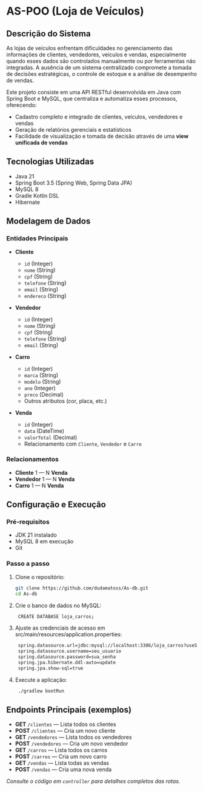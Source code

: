 ﻿# AS-POO (Loja de Veículos)

## Descrição do Sistema
As lojas de veículos enfrentam dificuldades no gerenciamento das informações de clientes, vendedores, veículos e vendas, especialmente quando esses dados são controlados manualmente ou por ferramentas não integradas. A ausência de um sistema centralizado compromete a tomada de decisões estratégicas, o controle de estoque e a análise de desempenho de vendas.

Este projeto consiste em uma API RESTful desenvolvida em Java com Spring Boot e MySQL, que centraliza e automatiza esses processos, oferecendo:

- Cadastro completo e integrado de clientes, veículos, vendedores e vendas
- Geração de relatórios gerenciais e estatísticos
- Facilidade de visualização e tomada de decisão através de uma **view unificada de vendas**

## Tecnologias Utilizadas
- Java 21
- Spring Boot 3.5 (Spring Web, Spring Data JPA)
- MySQL 8
- Gradle Kotlin DSL
- Hibernate

## Modelagem de Dados

### Entidades Principais

- **Cliente**
    - `id` (Integer)
    - `nome` (String)
    - `cpf` (String)
    - `telefone` (String)
    - `email` (String)
    - `endereco` (String)

- **Vendedor**
    - `id` (Integer)
    - `nome` (String)
    - `cpf` (String)
    - `telefone` (String)
    - `email` (String)

- **Carro**
    - `id` (Integer)
    - `marca` (String)
    - `modelo` (String)
    - `ano` (Integer)
    - `preco` (Decimal)
    - Outros atributos (cor, placa, etc.)

- **Venda**
    - `id` (Integer)
    - `data` (DateTime)
    - `valorTotal` (Decimal)
    - Relacionamento com `Cliente`, `Vendedor` e `Carro`

### Relacionamentos
- **Cliente** 1 — N **Venda**
- **Vendedor** 1 — N **Venda**
- **Carro** 1 — N **Venda**


## Configuração e Execução

### Pré-requisitos
- JDK 21 instalado
- MySQL 8 em execução
- Git

### Passo a passo
1. Clone o repositório:
   ```bash
   git clone https://github.com/dudamatoss/As-db.git
   cd As-db
    ```

2. Crie o banco de dados no MySQL:
   ```bash
    CREATE DATABASE loja_carros;
    ```
3. Ajuste as credenciais de acesso em src/main/resources/application.properties:
   ```bash
    spring.datasource.url=jdbc:mysql://localhost:3306/loja_carros?useSSL=false&allowPublicKeyRetrieval=true&serverTimezone=UTC
    spring.datasource.username=seu_usuario
    spring.datasource.password=sua_senha
    spring.jpa.hibernate.ddl-auto=update
    spring.jpa.show-sql=true

    ```

4. Execute a aplicação:

   ```bash
    ./gradlew bootRun
    ```


## Endpoints Principais (exemplos)

- **GET** `/clientes` — Lista todos os clientes
- **POST** `/clientes` — Cria um novo cliente
- **GET** `/vendedores` — Lista todos os vendedores
- **POST** `/vendedores` — Cria um novo vendedor
- **GET** `/carros` — Lista todos os carros
- **POST** `/carros` — Cria um novo carro
- **GET** `/vendas` — Lista todas as vendas
- **POST** `/vendas` — Cria uma nova venda

_Consulte o código em `controller` para detalhes completos das rotas._  
